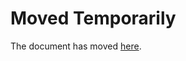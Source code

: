 Moved Temporarily
=================

The document has moved
[here](http://uneheuredepeine.blogspot.com/2013/10/assumer-son-humour-la-con.html?m=1).
